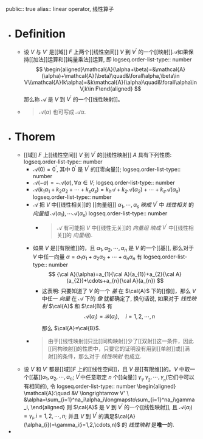 public:: true
alias:: linear operator, 线性算子

- # Definition
	- 设 $V$ 与 $V'$ 是[[域]] $F$ 上两个[[线性空间]] $V$ 到 $V^{\prime}$ 的一个[[映射]]$\mathcal{A}$如果保持[[加法]]运算和[[纯量乘法]]运算, 即
	  logseq.order-list-type:: number
	  $$
	  \begin{aligned}\mathcal{A}(\alpha+\beta)=&\mathcal{A}(\alpha)+\mathcal{A}(\beta)\quad&\forall\alpha,\beta\in V\\\mathcal{A}(k\alpha)=&k\mathcal{A}(\alpha)\quad&\forall\alpha\in V,k\in F\end{aligned}
	  $$
	  那么称 $\mathcal{A}$ 是 $V$ 到 $V^{\prime}$ 的一个[[线性映射]]。
	- >$\mathcal{A}(\alpha)$ 也可写成 $\mathcal{A}\alpha$.
- # Thorem
	- [[域]] $F$ 上[[线性空间]] $V$ 到 $V^{\prime}$ 的[[线性映射]] $A$ 具有下列性质:
	  logseq.order-list-type:: number
		- $\mathcal{A}(0)=0^{\prime}$, 其中 $0^{\prime}$ 是 $V^{\prime}$ 的[[零向量]];
		  logseq.order-list-type:: number
		- $\mathcal{A}(-a)=-\mathcal{A}(α), \forall α∈V$;
		  logseq.order-list-type:: number
		- $\mathcal{A}(k_1α_1+k_2α_2+\cdots+k_sα_s)=k_1\mathcal{A}+k_2\mathcal{A}(\alpha_2)+\cdots+k_s\mathcal{A}(\alpha_s)$
		  logseq.order-list-type:: number
		- $\mathcal{A}$ 把 $V$ 中[[线性相关]]的 [[向量组]] $α_1,\cdots,α_s$ *映成* $V^{\prime}$ 中 *线性相关* 的 *向量组* $\mathcal{A}(\alpha_{1}),\cdots \mathcal{A}(\alpha_{s})$
		  logseq.order-list-type:: number
			- >$\mathcal{A}$ 有可能把 $V$ 中[[线性无关]]的 *向量组* *映成* $V^{\prime}$ 中[[线性相关]]的 *向量组*).
		- 如果 $V$ 是[[有限维]]的，且 $\alpha_1,\alpha_2,\cdots,\alpha_n$ 是 $V$ 的一个[[基]], 那么对于 $V$ 中任一向量 $\alpha=a_{1}\alpha_{1}+a_{2}\alpha_{2}+\cdots+a_{n}\alpha_{n}$ 有
		  logseq.order-list-type:: number
		  $$
		  {\cal A}(\alpha)=a_{1}{\cal A}(a_{1})+a_{2}{\cal A}(a_{2})+\cdots+a_{n}{\cal A}(a_{n})
		  $$
			- 这表明: 只要知道了 $V$ 的一个 *基* 在 $\cal{A}$ 下的[[像]]，那么 $V$ 中任一 *向量* 在 $\mathcal{A}$ 下的 *像* 就都确定了, 换句话说, 如果对于 *线性映射* $\cal{A}$ 和 $\cal{B}$ 有
			  $$
			  \mathcal{A}(\alpha_i)=\mathcal{B}(\alpha_i),\quad i=1,2,\cdots,n
			  $$
			  那么 $\cal{A}=\cal{B}$.
		- >由于[[线性映射]]只比[[同构映射]]少了[[双射]]这一条件，因此[[同构映射]]的性质中，只要它的证明没有用到[[单射]]或[[满射]]的条件，那么对于 *线性映射* 也成立.
	- 设 $V$ 和 $V'$ 都是[[域]]$F$ 上的[[线性空间]]，且 $V$ 是[[有限维]]的。$V$ 中取一个[[基]]$\alpha_{1},\alpha_{2},\cdots,\alpha_{n}$; $V^{\prime}$中任意取定 $n$ 个[[向量]] $\gamma_{_1},\gamma_{_2},\cdots,\gamma_{_n}$(它们中可以有相同的), 令
	  logseq.order-list-type:: number
	  \begin{aligned}
	  \mathcal{A}:\quad &V \longrightarrow V' \\
	  &\alpha=\sum_{i=1}^na_i\alpha_i\longmapsto\sum_{i=1}^na_i\gamma_i,
	  \end{aligned}
	  则 $\cal{A}$ 是 $V$ 到 $V^{\prime}$ 的一个[[线性映射]], 且 $\mathcal{A}(\alpha_{i})=\gamma_{i},i=1,2,\cdots,n$; 并且 $V$ 到 $V^{\prime}$ 的满足$\cal{A}(\alpha_{i})=\gamma_i(i=1,2,\cdots,n)$ 的 *线性映射* 是**唯一**的.
-